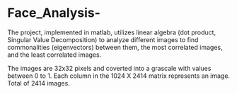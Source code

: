 # Face_Analysis-
The project, implemented in matlab, utilizes linear algebra (dot product, Singular Value Decomposition) to analyze different images to find commonalities (eigenvectors) between them, the most correlated images, and the least correlated images. 

The images are 32x32 pixels and coverted into a grascale with values between 0 to 1. Each column in the 1024 X 2414 matrix represents an image. Total of 2414 images. 

